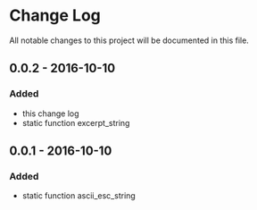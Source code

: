 # Change Log
All notable changes to this project will be documented in this file.

## 0.0.2 - 2016-10-10
### Added
- this change log
- static function excerpt_string

## 0.0.1 - 2016-10-10
### Added
- static function ascii_esc_string
